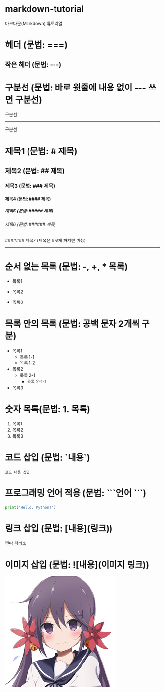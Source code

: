 # markdown-tutorial
마크다운(Markdown) 튜토리얼

헤더 (문법: ===)
==================

작은 헤더 (문법: ---)
------------------

# 구분선 (문법: 바로 윗줄에 내용 없이 --- 쓰면 구분선)

구분선

---

구분선

# 제목1 (문법: # 제목)
## 제목2 (문법: ## 제목)
### 제목3 (문법: ### 제목)
#### 제목4 (문법: #### 제목)
##### 제목5 (문법: ##### 제목)
###### 제목6 (문법: ###### 제목)
####### 제목7 (제목은 # 6개 까지만 가능)

---


# 순서 없는 목록 (문법: -, +, * 목록)
- 목록1
+ 목록2
* 목록3

# 목록 안의 목록 (문법: 공백 문자 2개씩 구분)
- 목록1
  - 목록 1-1
  - 목록 1-2
- 목록2
  - 목록 2-1
    - 목록 2-1-1
- 목록3

# 숫자 목록(문법: 1. 목록)
1. 목록1
2. 목록2
3. 목록3

# 코드 삽입 (문법: \`내용\`)
`코드 내용 삽입`

# 프로그래밍 언어 적용 (문법: \```언어 \```)
```python
print('Hello, Python!')
```

# 링크 삽입 (문법: \[내용](링크))
[찐따 격리소](https://iamjjintta.tistory.com/)

# 이미지 삽입 (문법: \![내용](이미지 링크))
![프로필](https://raw.githubusercontent.com/iam-jjintta/iam-jjintta/20d8657beb06dedb4faf6101fc4642c7a994b8d8/profile/Profile-iamjjintta.png)

